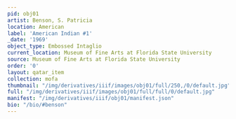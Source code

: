 ```yaml
---
pid: obj01
artist: Benson, S. Patricia
location: American
label: 'American Indian #1'
_date: '1969'
object_type: Embossed Intaglio
current_location: Museum of Fine Arts at Florida State University
source: Museum of Fine Arts at Florida State University
order: '0'
layout: qatar_item
collection: mofa
thumbnail: "/img/derivatives/iiif/images/obj01/full/250,/0/default.jpg"
full: "/img/derivatives/iiif/images/obj01/full/full/0/default.jpg"
manifest: "/img/derivatives/iiif/obj01/manifest.json"
bio: "/bio/#benson"
---
```

